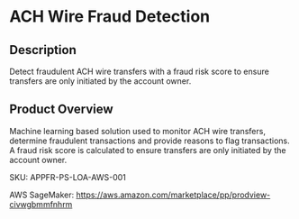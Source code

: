 # ACH Wire Fraud Detection

## Description
Detect fraudulent ACH wire transfers with a fraud risk score to ensure transfers are only initiated by the account owner. 

## Product Overview
Machine learning based solution used to monitor ACH wire transfers, determine fraudulent transactions and provide reasons to flag transactions. A fraud risk score is calculated to ensure transfers are only initiated by the account owner. 

SKU: APPFR-PS-LOA-AWS-001

AWS SageMaker: https://aws.amazon.com/marketplace/pp/prodview-civwgbmmfnhrm
